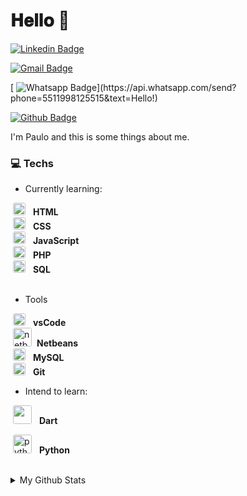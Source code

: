 
# 𝐇𝐞𝐥𝐥𝐨 👋

  

[![Linkedin Badge](https://img.shields.io/badge/-LinkedIn-blue?style=flat-square&logo=Linkedin&logoColor=white&link=https://www.linkedin.com/in/comico/)](https://www.linkedin.com/in/paulo-rodrigues-641b2695/)

[![Gmail Badge](https://img.shields.io/badge/-Gmail-c14438?style=flat-square&logo=Gmail&logoColor=white&link=mailto:bitotajima@gmail.com)](mailto:poolldrigues@outlook.com)

[
![Whatsapp Badge](https://img.shields.io/badge/-Whatsapp-4CA143?style=flat-square&labelColor=4CA143&logo=whatsapp&logoColor=white&link=https://api.whatsapp.com/send?phone=5511964479072&text=Hello!)](https://api.whatsapp.com/send?phone=5511998125515&text=Hello!)

[![Github Badge](https://img.shields.io/badge/-Github-000?style=flat-square&logo=Github&logoColor=white&link=https://github.com/LucasLBB)](https://github.com/Poolldrigues)


  

I'm Paulo and this is some things about me.

  

### :computer: Techs

  

- Currently learning:

<div>
	<img  style="margin-left: 4px; margin-right: 8px; border-radius: 		 	3px;"  src="https://i.ibb.co/M7Xr29N/html-5.png" alt="html-5" width="20"/>  		<b>HTML</b>
</div>

<div>
	<img  style="margin-left: 4px; margin-right: 8px; border-radius: 3px;"  src="https://i.ibb.co/N3VZZVf/css.png" alt="css"  width="20"/>  		<b>CSS</b>
</div>


<div>
<img  style="margin-left: 4px; margin-right: 8px; border-radius: 3px;"  src="https://i.ibb.co/mRHpshM/javascript.png" alt="javascript"  width="20"/>  <b>JavaScript</b>
</div>

<div>
	<img  style="margin-left: 4px; margin-right: 8px; border-radius: 3px;"  src="https://i.ibb.co/Sxc1yj7/php.png" alt="php"  width="20"/>  <b>PHP</b>
</div>

<div>
	<img  style="margin-left: 4px; margin-right: 8px; border-radius: 3px;"  src="https://i.ibb.co/DkN7DMS/sql.png" alt="sql"  width="20"/>  <b>SQL</b>
</div>


<br  />

- Tools

<div>
<img style="margin-left: 4px; margin-right: 8px; border-radius: 3px;" src="https://i.ibb.co/Bn9kNXd/Vscode.png"  alt="Vscode" width="20"/> <b>vsCode</b
</div>

<div>
<img style="margin-left: 4px; margin-right: 8px; border-radius: 3px;" src="https://i.ibb.co/315m52J/netbeans.jpg" alt="netbeans" width="30"/><b>Netbeans</b
</div>

<div>
	<img  style="margin-left: 4px; margin-right: 8px; border-radius: 3px;"  src="https://i.ibb.co/7pD5m9f/mysql.png" alt="mysql"  width="20"/>  <b>MySQL</b>
</div>
<div>
	<img  style="margin-left: 4px; margin-right: 8px; border-radius: 3px;"  src="https://i.ibb.co/VNwkq98/1458791372git.webp"  alt="GIT"  width="20"/>  <b>Git</b>
</div>


 

- Intend to learn:

  

<div>

<img  style="margin-left: 4px; margin-right: 8px; border-radius: 3px;"  src="https://cdn.freebiesupply.com/logos/thumbs/2x/dart-logo.png"  width="30"/>  <b>Dart</b>

</div>

<div>

<img  style="margin-left: 4px; margin-right: 8px; border-radius: 3px;"  src="https://i.ibb.co/QDQP33y/python.png" alt="python"  width="30"/>  <b>Python</b>

</div>

<br  />

  

<details>

<summary>My Github Stats</summary>

<br>

  

<p  align="center">

<img  align="center"  src="https://github-readme-stats.vercel.app/api?username=poolldrigues&show_icons=true&theme=dracula"  alt="Cômico's Github Status"  />

</p>

</details>
